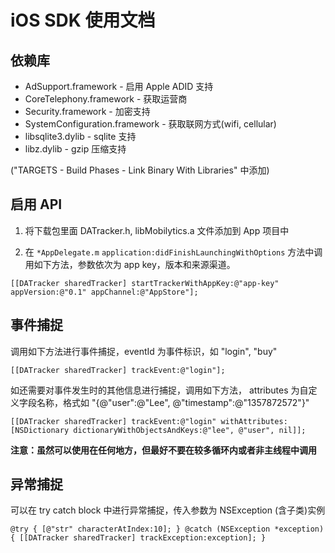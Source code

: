 # iOS SDK 使用文档 #

## 依赖库 ##

* AdSupport.framework - 启用 Apple ADID 支持
* CoreTelephony.framework - 获取运营商
* Security.framework - 加密支持
* SystemConfiguration.framework - 获取联网方式(wifi, cellular)
* libsqlite3.dylib - sqlite 支持
* libz.dylib - gzip 压缩支持

("TARGETS - Build Phases - Link Binary With Libraries" 中添加)

## 启用 API ##

1. 将下载包里面 DATracker.h, libMobilytics.a 文件添加到 App 项目中

2. 在 `*AppDelegate.m` `application:didFinishLaunchingWithOptions` 方法中调用如下方法，参数依次为 app key，版本和来源渠道。

`
[[DATracker sharedTracker] startTrackerWithAppKey:@"app-key" appVersion:@"0.1" appChannel:@"AppStore"];
`

## 事件捕捉 ##

调用如下方法进行事件捕捉，eventId 为事件标识，如 "login", "buy"

`
[[DATracker sharedTracker] trackEvent:@"login"];
`

如还需要对事件发生时的其他信息进行捕捉，调用如下方法，
attributes 为自定义字段名称，格式如 "{@"user":@"Lee", @"timestamp":@"1357872572"}"

`
[[DATracker sharedTracker] trackEvent:@"login"
	withAttributes:[NSDictionary dictionaryWithObjectsAndKeys:@"lee", @"user", nil]];
`

**注意：虽然可以使用在任何地方，但最好不要在较多循环内或者非主线程中调用**

## 异常捕捉 ##

可以在 try catch block 中进行异常捕捉，传入参数为 NSException (含子类)实例

`
@try {
    [@"str" characterAtIndex:10];
}
@catch (NSException *exception) {
    [[DATracker sharedTracker] trackException:exception];
}
`
